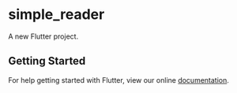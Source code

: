 # simple_reader

A new Flutter project.

## Getting Started

For help getting started with Flutter, view our online
[documentation](https://flutter.io/).
